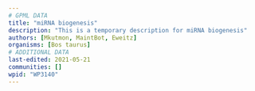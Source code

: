 ```yaml
---
# GPML DATA
title: "miRNA biogenesis"
description: "This is a temporary description for miRNA biogenesis"
authors: [Mkutmon, MaintBot, Eweitz]
organisms: [Bos taurus]
# ADDITIONAL DATA
last-edited: 2021-05-21
communities: []
wpid: "WP3140"
---
```

